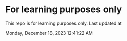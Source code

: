 # For learning purposes only
This repo is for learning purposes only.
Last updated at

Monday, December 18, 2023 12:41:22 AM

